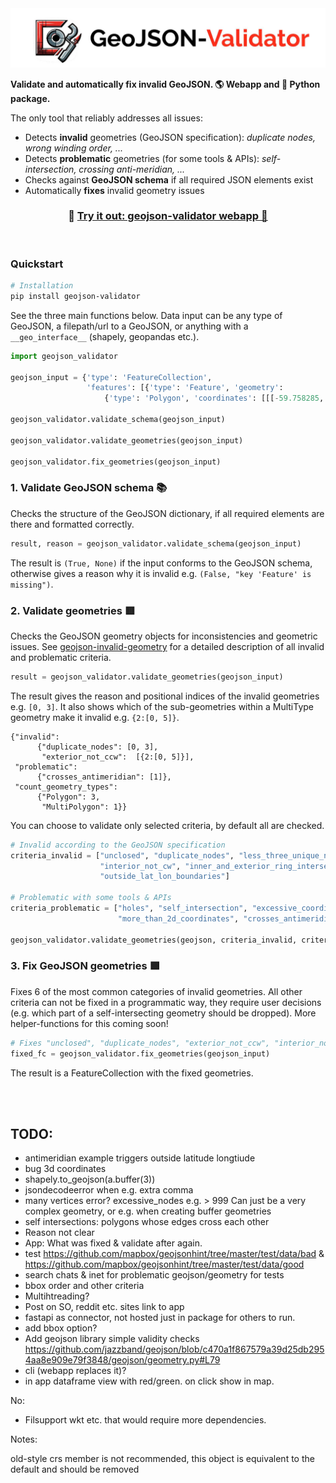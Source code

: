 <img src="./preview-images/header_img.jpeg">

**Validate and automatically fix invalid GeoJSON. 🌎 Webapp and 🐍 Python package.** 

The only tool that reliably addresses all issues:
- Detects **invalid** geometries (GeoJSON specification): *duplicate nodes, wrong winding order, ...* 
- Detects **problematic** geometries (for some tools & APIs): *self-intersection, crossing anti-meridian, ...*
- Checks against **GeoJSON schema** if all required JSON elements exist 
- Automatically **fixes** invalid geometry issues 


<h3 align="center">
    🎈 <a href="https://geojson-validator.streamlit.app/">Try it out: geojson-validator webapp 🎈 </a>
</h3>

<br>

### Quickstart

```bash
# Installation
pip install geojson-validator
```

See the three main functions below. Data input can be any type of GeoJSON, a filepath/url to a GeoJSON, or anything with a `__geo_interface__` (shapely, geopandas etc.).

```python
import geojson_validator

geojson_input = {'type': 'FeatureCollection',
                 'features': [{'type': 'Feature', 'geometry':
                     {'type': 'Polygon', 'coordinates': [[[-59.758285, 8.367035], ...]]}}]}

geojson_validator.validate_schema(geojson_input)

geojson_validator.validate_geometries(geojson_input)

geojson_validator.fix_geometries(geojson_input)
```

### 1. Validate GeoJSON schema 📚

Checks the structure of the GeoJSON dictionary, if all required elements are there and formatted correctly.

```python
result, reason = geojson_validator.validate_schema(geojson_input)
```

The result is `(True, None)` if the input conforms to the GeoJSON schema, otherwise gives a reason why it is invalid
e.g. `(False, "key 'Feature' is missing")`.


### 2. Validate geometries 🟥

Checks the GeoJSON geometry objects for inconsistencies and geometric issues. See 
[geojson-invalid-geometry](https://github.com/chrieke/geojson-invalid-geometry) for a detailed description of all 
invalid and problematic criteria.

```python
result = geojson_validator.validate_geometries(geojson_input)
```
The result gives the reason and positional indices of the invalid geometries e.g. `[0, 3]`. 
It also shows which of the sub-geometries within a MultiType geometry make it invalid e.g. `{2:[0, 5]}`.

```
{"invalid": 
      {"duplicate_nodes": [0, 3],
       "exterior_not_ccw":  [{2:[0, 5]}],  
 "problematic":
      {"crosses_antimeridian": [1]},
 "count_geometry_types": 
      {"Polygon": 3,
       "MultiPolygon": 1}}
```

You can choose to validate only selected criteria, by default all are checked.
```python
# Invalid according to the GeoJSON specification
criteria_invalid = ["unclosed", "duplicate_nodes", "less_three_unique_nodes", "exterior_not_ccw",
                    "interior_not_cw", "inner_and_exterior_ring_intersect", "crs_defined",
                    "outside_lat_lon_boundaries"]

# Problematic with some tools & APIs
criteria_problematic = ["holes", "self_intersection", "excessive_coordinate_precision",
                        "more_than_2d_coordinates", "crosses_antimeridian"]

geojson_validator.validate_geometries(geojson, criteria_invalid, criteria_problematic)
```



### 3. Fix GeoJSON geometries 🟩

Fixes 6 of the most common categories of invalid geometries.
All other criteria can not be fixed in a programmatic way, they require user decisions 
(e.g. which part of a self-intersecting geometry should be dropped). More helper-functions for this coming soon!

```python
# Fixes "unclosed", "duplicate_nodes", "exterior_not_ccw", "interior_not_cw"
fixed_fc = geojson_validator.fix_geometries(geojson_input)
```

The result is a FeatureCollection with the fixed geometries.

<br>
<br>

## TODO:

- antimeridian example triggers outside latitude longtiude
- bug 3d coordinates
- shapely.to_geojson(a.buffer(3))
- jsondecodeerror when e.g. extra comma
- many vertices error? excessive_nodes   e.g. > 999    Can just be a very complex geometry, or e.g. when creating buffer geometries
- self intersections: polygons whose edges cross each other
- Reason not clear
- App: What was fixed & validate after again.
- test https://github.com/mapbox/geojsonhint/tree/master/test/data/bad & https://github.com/mapbox/geojsonhint/tree/master/test/data/good
- search chats & inet for problematic geojson/geometry for tests
- bbox order and other criteria
- Multihtreading?
- Post on SO, reddit etc. sites link to app
- fastapi as connector, not hosted just in package for others to run.
- add bbox option?
- Add geojson library simple validity checks https://github.com/jazzband/geojson/blob/c470a1f867579a39d25db2954aa8e909e79f3848/geojson/geometry.py#L79
- cli (webapp replaces it)?
- in app dataframe view with red/green. on click show in map.

No:
- Filsupport wkt etc. that would require more dependencies.

Notes:

old-style crs member is not recommended, this object is equivalent to the default and should be removed